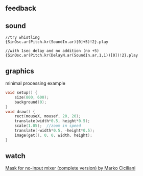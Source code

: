 feedback
--

sound
--

```
//try whistling
{SinOsc.ar(Pitch.kr(SoundIn.ar)[0]+5)!2}.play

//with 1sec delay and no addition (no +5)
{SinOsc.ar(Pitch.kr(DelayN.ar(SoundIn.ar,1,1))[0])!2}.play
```


graphics
--

minimal processing example

```cpp
void setup() {
    size(800, 600);
    background(0);
}
void draw() {
    rect(mouseX, mouseY, 20, 20);
    translate(width*0.5, height*0.5);
    scale(1.05);  //zoom in speed
    translate(-width*0.5, -height*0.5);
    image(get(), 0, 0, width, height);
}
```

watch
--

[Mask for no-input mixer (complete version) by Marko Ciciliani](https://www.youtube.com/watch?v=CoYE4QOWl3I)
